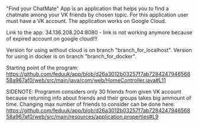 "Find your ChatMate" App is an application that helps you to find a chatmate among your VK friends by chosen topic. For this application user must have a VK account. The application works on Google Cloud.

Link to the app: 34.136.208.204:8080 - link is not working anymore because of expired account on google cloud!!!

Version for using without cloud is on branch "branch_for_localhost". Version for using in docker is on branch "branch_for_docker".

Starting point of the program: https://github.com/feduuk/app/blob/d26a3012b03257f7ab728424794656858a967af0/web/src/main/java/com/web/HomeController.java#L11

SIDENOTE: Programm considers only 30 friends from given VK account because returning info about friends and their groups takes big ammount of time. Changing max number of friends to consider can be done here: https://github.com/feduuk/app/blob/d26a3012b03257f7ab728424794656858a967af0/web/src/main/resources/application.properties#L9
